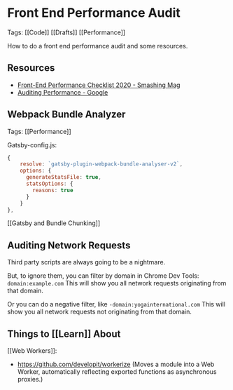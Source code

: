 # Front End Performance Audit

Tags: [[Code]] [[Drafts]] [[Performance]]

How to do a front end performance audit and some resources.

## Resources

- [Front-End Performance Checklist 2020 - Smashing Mag](https://www.smashingmagazine.com/2020/01/front-end-performance-checklist-2020-pdf-pages/)
- [Auditing Performance - Google](https://developers.google.com/web/fundamentals/performance/audit)

## Webpack Bundle Analyzer
Tags: [[Performance]]

Gatsby-config.js:

```js
{
	resolve: `gatsby-plugin-webpack-bundle-analyser-v2`,
	options: {
	  generateStatsFile: true,
	  statsOptions: {
	    reasons: true
	  }
	}
},
```

[[Gatsby and Bundle Chunking]]

## Auditing Network Requests

Third party scripts are always going to be a nightmare.

But, to ignore them, you can filter by domain in Chrome Dev Tools: `domain:example.com` This will show you all network requests originating from that domain.

Or you can do a negative filter, like `-domain:yogainternational.com` This will show you all network requests not originating from that domain.

## Things to [[Learn]] About

[[Web Workers]]:

 - https://github.com/developit/workerize (Moves a module into a Web Worker, automatically reflecting exported functions as asynchronous proxies.)